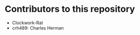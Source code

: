 <h1>Contributors to this repository</h1>

<ul>
  <li>Clockwork-Rat</li>
  <li>crh489: Charles Herman</li>
</ul>

